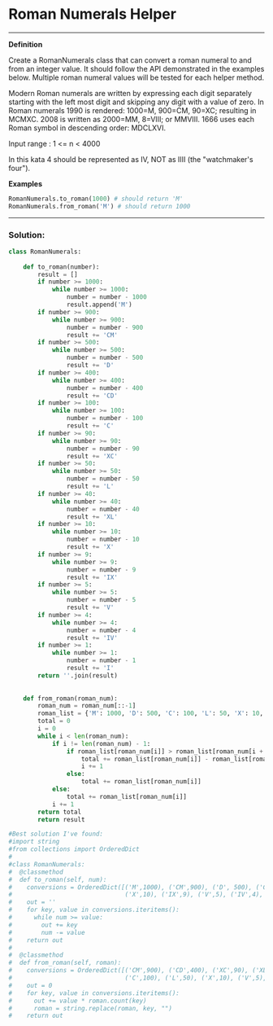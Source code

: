 # Roman Numerals Helper

---

**Definition**

Create a RomanNumerals class that can convert a roman numeral to and from an
integer value. It should follow the API demonstrated in the examples below.
Multiple roman numeral values will be tested for each helper method.

Modern Roman numerals are written by expressing each digit separately starting
with the left most digit and skipping any digit with a value of zero. In Roman
numerals 1990 is rendered: 1000=M, 900=CM, 90=XC; resulting in MCMXC. 2008 is
written as 2000=MM, 8=VIII; or MMVIII. 1666 uses each Roman symbol in
descending order: MDCLXVI.

Input range : 1 <= n < 4000

In this kata 4 should be represented as IV, NOT as IIII (the "watchmaker's four").

**Examples**

```python
RomanNumerals.to_roman(1000) # should return 'M'
RomanNumerals.from_roman('M') # should return 1000
```

---

### Solution:

```python
class RomanNumerals:
    
    def to_roman(number):
        result = []
        if number >= 1000:
            while number >= 1000:
                number = number - 1000
                result.append('M')
        if number >= 900:
            while number >= 900:
                number = number - 900
                result += 'CM'
        if number >= 500:
            while number >= 500:
                number = number - 500
                result += 'D'
        if number >= 400:
            while number >= 400:
                number = number - 400
                result += 'CD'
        if number >= 100:
            while number >= 100:
                number = number - 100
                result += 'C'
        if number >= 90:
            while number >= 90:
                number = number - 90
                result += 'XC'
        if number >= 50:
            while number >= 50:
                number = number - 50
                result += 'L'
        if number >= 40:
            while number >= 40:
                number = number - 40
                result += 'XL'
        if number >= 10:
            while number >= 10:
                number = number - 10
                result += 'X'
        if number >= 9:
            while number >= 9:
                number = number - 9
                result += 'IX'
        if number >= 5:
            while number >= 5:
                number = number - 5
                result += 'V'
        if number >= 4:
            while number >= 4:
                number = number - 4
                result += 'IV'
        if number >= 1:
            while number >= 1:
                number = number - 1
                result += 'I'
        return ''.join(result)
    
    
    def from_roman(roman_num):
        roman_num = roman_num[::-1]
        roman_list = {'M': 1000, 'D': 500, 'C': 100, 'L': 50, 'X': 10, 'V': 5, 'I': 1}
        total = 0
        i = 0
        while i < len(roman_num):
            if i != len(roman_num) - 1:
                if roman_list[roman_num[i]] > roman_list[roman_num[i + 1]]:
                    total += roman_list[roman_num[i]] - roman_list[roman_num[i + 1]]
                    i += 1
                else:
                    total += roman_list[roman_num[i]]
            else:
                total += roman_list[roman_num[i]]
            i += 1
        return total
        return result

#Best solution I've found:
#import string
#from collections import OrderedDict
#
#class RomanNumerals:
#  @classmethod
#  def to_roman(self, num):
#    conversions = OrderedDict([('M',1000), ('CM',900), ('D', 500), ('CD',400), ('C',100), ('XC',90), ('L',50), ('XL',40),
#                               ('X',10), ('IX',9), ('V',5), ('IV',4), ('I',1)])
#    out = ''
#    for key, value in conversions.iteritems():
#      while num >= value:
#        out += key
#        num -= value
#    return out
#  
#  @classmethod
#  def from_roman(self, roman):
#    conversions = OrderedDict([('CM',900), ('CD',400), ('XC',90), ('XL',40), ('IX',9), ('IV',4), ('M',1000), ('D',500),
#                               ('C',100), ('L',50), ('X',10), ('V',5), ('I',1)])
#    out = 0
#    for key, value in conversions.iteritems():
#      out += value * roman.count(key)
#      roman = string.replace(roman, key, "")
#    return out
```
